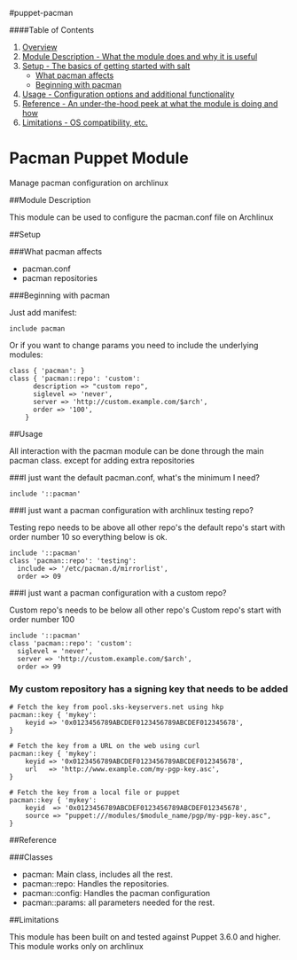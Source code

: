 #puppet-pacman


####Table of Contents

1. [Overview](#overview)
2. [Module Description - What the module does and why it is useful](#module-description)
3. [Setup - The basics of getting started with salt](#setup)
    * [What pacman affects](#what-pacman-affects)
    * [Beginning with pacman](#beginning-with-pacman)
4. [Usage - Configuration options and additional functionality](#usage)
5. [Reference - An under-the-hood peek at what the module is doing and how](#reference)
5. [Limitations - OS compatibility, etc.](#limitations)


# Pacman Puppet Module

Manage pacman configuration on archlinux


##Module Description

This module can be used to configure the pacman.conf file on Archlinux

##Setup

###What pacman affects

 * pacman.conf
 * pacman repositories
 
###Beginning with pacman

Just add manifest:

```puppet
include pacman
```

Or if you want to change params you need to include the underlying modules:
 
```puppet
class { 'pacman': }
class { 'pacman::repo': 'custom':
      description => "custom repo",
      siglevel => 'never',
      server => 'http://custom.example.com/$arch',
      order => '100',
    }
```

##Usage

All interaction with the pacman module can be done through
the main pacman class. except for adding extra repositories

###I just want the default pacman.conf, what's the minimum I need?

```puppet
include '::pacman'
```

###I just want a pacman configuration with archlinux testing repo?

Testing repo needs to be above all other repo's
the default repo's start with order number 10
so everything below is ok.

```puppet
include '::pacman'
class 'pacman::repo': 'testing':
  include => '/etc/pacman.d/mirrorlist',
  order => 09
```

###I just want a pacman configuration with a custom repo?

Custom repo's needs to be below all other repo's
Custom repo's start with order number 100

```puppet
include '::pacman'
class 'pacman::repo': 'custom':
  siglevel = 'never',
  server => 'http://custom.example.com/$arch',
  order => 99
```

### My custom repository has a signing key that needs to be added

```puppet
# Fetch the key from pool.sks-keyservers.net using hkp
pacman::key { 'mykey':
	keyid => '0x0123456789ABCDEF0123456789ABCDEF012345678',
}

# Fetch the key from a URL on the web using curl
pacman::key { 'mykey':
	keyid => '0x0123456789ABCDEF0123456789ABCDEF012345678',
	url   => 'http://www.example.com/my-pgp-key.asc',
}

# Fetch the key from a local file or puppet
pacman::key { 'mykey':
	keyid  => '0x0123456789ABCDEF0123456789ABCDEF012345678',
	source => "puppet:///modules/$module_name/pgp/my-pgp-key.asc",
}
```


##Reference

###Classes
 * pacman: Main class, includes all the rest.
 * pacman::repo: Handles the repositories.
 * pacman::config: Handles the pacman configuration
 * pacman::params: all parameters needed for the rest.


##Limitations

This module has been built on and tested against Puppet 3.6.0 and higher.
This module works only on archlinux

